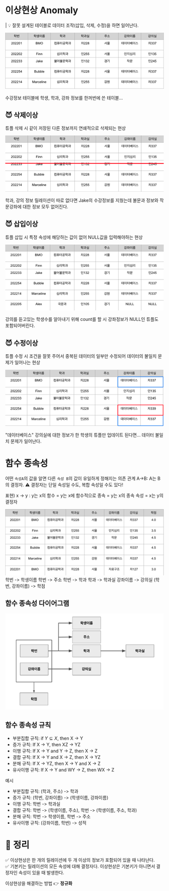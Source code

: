 # 이상현상 Anomaly
| 💡 잘못 설계된 테이블로 데이터 조작(삽입, 삭제, 수정)을 하면 일어난다.  

![](./image/anomaly.png)

수강정보 테이블에 학생, 학과, 강좌 정보를 한꺼번에 쓴 테이블...
## 😈 삭제이상
튜플 삭제 시 같이 저장된 다른 정보까지 연쇄적으로 삭제되는 현상

![](./image/anomaly1.png)

학과, 강의 정보 릴레이션이 따로 없다면 Jake의 수강정보를 지웠는데 불문과 정보와 작문강좌에 대한 정보 모두 없어진다.

## 😈 삽입이상
튜플 삽입 시 특정 속성에 해당하는 값이 없어 NULL값을 입력해야하는 현상

![](./image/anomaly2.png)

강의를 듣고있는 학생수를 알아내기 위해 count를 할 시 강좌정보가 NULL인 튜플도 포함되어버린다. 

## 😈 수정이상
튜플 수정 시 조건을 잘못 주어서 중복된 데이터의 일부만 수정되어 데이터의 불일치 문제가 일어나는 현상

![](./image/anomaly3.png)

"데이터베이스" 강의실에 대한 정보가 한 학생의 튜플만 업데이트 된다면... 데이터 불일치 문제가 일어난다.

# 함수 종속성

어떤 `속성A`의 값을 알면 다른 `속성 B`의 값이 유일하게 정해지는 의존 관계
A→B: A는 B의 결정자. 
⚠️ 결정자는 단일 속성일 수도, 복합 속성일 수도 있다!

표현) x → y : y는 x의 함수 = y는 x에 함수적으로 종속 = y는 x의 종속 속성 = x는 y의 결정자

![](./image/dependency1.png)
학번 -> 학생이름
학번 -> 주소
학번 -> 학과
학과 -> 학과실
강좌이름 -> 강의실
(학번, 강좌이름) -> 학점
## 함수 종속성 다이어그램
![](./image/dependency2.png)
## 함수 종속성 규칙

- 부분집합 규칙: if $Y \subseteq X$, then X → Y
- 증가 규칙: If X → Y, then XZ → YZ
- 이행 규칙: If X → Y and Y → Z, then X → Z
- 결합 규칙: If X → Y and X → Z, then X → YZ
- 분해 규칙: If X → YZ, then X → Y and X → Z
- 유사이행 규칙: If X → Y and WY → Z, then WX → Z

예시
- 부분집합 규칙: (학과, 주소) -> 학과
- 증가 규칙: (학번, 강좌이름) -> (학생이름, 강좌이름)
- 이행 규칙: 학번 -> 학과실
- 결합 규칙: 학번 -> (학생이름, 주소), 학번 -> (학생이름, 주소, 학과)
- 분해 규칙: 학번 -> 학생이름, 학번 -> 주소
- 유사이행 규칙: (강좌이름, 학번) -> 성적

# 🤖 정리
✅ 이상현상은 한 개의 릴레이션에 두 개 이상의 정보가 포함되어 있을 때 나타난다.
✅ 기본키는 릴레이션의 모든 속성에 대해 결정자다. 이상현상은 기본키가 아니면서 결정자인 속성이 있을 때 발생한다.

이상현상을 해결하는 방법 👉 **정규화**
